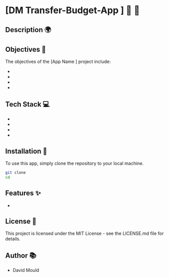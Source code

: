 # [DM Transfer-Budget-App ] 🦁 👑

## Description 🌍


## Objectives 🎯

The objectives of the [App Name ] project include:

- 
- 
- 

- 
## Tech Stack 💻

- 
- 
-
- 

## Installation 🔧

To use this app, simply clone the repository to your local machine.


```bash
git clone 
cd 
```

## Features ✨

- 

## License 📝

This project is licensed under the MIT License - see the LICENSE.md file for details.

## Author 📚

- David Mould

